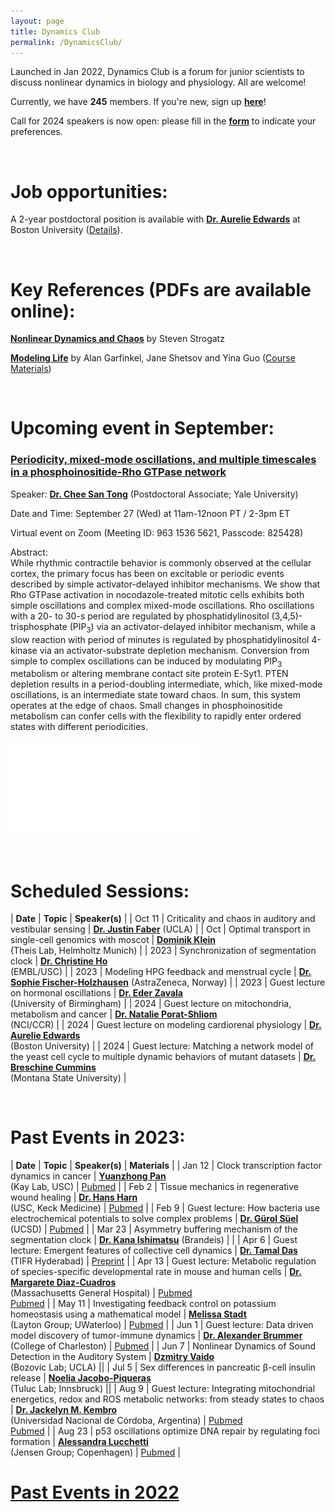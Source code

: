 ```yaml
---
layout: page
title: Dynamics Club
permalink: /DynamicsClub/
---
```


Launched in Jan 2022, Dynamics Club is a forum for junior scientists to discuss nonlinear dynamics in biology and physiology. All are welcome! 

Currently, we have **245** members. If you're new, sign up [**here**](http://eepurl.com/hSqQLD)! 

Call for 2024 speakers is now open: please fill in the [**form**](https://forms.gle/HuNdCuoJUGktCzQ9A) to indicate your preferences. 

&nbsp;
&nbsp;

# Job opportunities:
A 2-year postdoctoral position is available with [**Dr. Aurelie Edwards**](https://www.bu.edu/eng/profile/aurelie-edwards-phd/) at Boston University ([Details](https://drive.google.com/file/d/1ZlfzhUszbQqmBkhCdongoDhKXK6E3tW8/view?usp=share_link)).

&nbsp;
&nbsp;

# Key References (PDFs are available online): 

[**Nonlinear Dynamics and Chaos**](https://www.stevenstrogatz.com/books/nonlinear-dynamics-and-chaos-with-applications-to-physics-biology-chemistry-and-engineering) by Steven Strogatz 

[**Modeling Life**](https://link.springer.com/book/10.1007/978-3-319-59731-7) by Alan Garfinkel, Jane Shetsov and Yina Guo ([Course Materials](https://modelinginbiology.github.io))

&nbsp;
&nbsp;

# Upcoming event in September: 

### [**Periodicity, mixed-mode oscillations, and multiple timescales in a phosphoinositide-Rho GTPase network**](https://pubmed.ncbi.nlm.nih.gov/37494180/)

Speaker: [**Dr. Chee San Tong**](https://medicine.yale.edu/lab/wu/members/) (Postdoctoral Associate; Yale University)

Date and Time: September 27 (Wed) at 11am-12noon PT / 2-3pm ET

Virtual event on Zoom (Meeting ID: 963 1536 5621, Passcode: 825428)

Abstract:\
While rhythmic contractile behavior is commonly observed at the cellular cortex, the primary focus has been on excitable or periodic events described by simple activator-delayed inhibitor mechanisms. We show that Rho GTPase activation in nocodazole-treated mitotic cells exhibits both simple oscillations and complex mixed-mode oscillations. Rho oscillations with a 20- to 30-s period are regulated by phosphatidylinositol (3,4,5)-trisphosphate (PIP<sub>3</sub>) via an activator-delayed inhibitor mechanism, while a slow reaction with period of minutes is regulated by phosphatidylinositol 4-kinase via an activator-substrate depletion mechanism. Conversion from simple to complex oscillations can be induced by modulating PIP<sub>3</sub> metabolism or altering membrane contact site protein E-Syt1. PTEN depletion results in a period-doubling intermediate, which, like mixed-mode oscillations, is an intermediate state toward chaos. In sum, this system operates at the edge of chaos. Small changes in phosphoinositide metabolism can confer cells with the flexibility to rapidly enter ordered states with different periodicities.

![DynamicsClub](/images/DynamicsClub_Sep2023.pdf)

&nbsp;
&nbsp;

# Scheduled Sessions:

| **Date** | **Topic** | **Speaker(s)** |
| Oct 11 | Criticality and chaos in auditory and vestibular sensing | [**Dr. Justin Faber**](https://bozoviclab.physics.ucla.edu/members.html) (UCLA) |
| Oct | Optimal transport in single-cell genomics with moscot | [**Dominik Klein**](https://www.linkedin.com/in/dominik-klein-8ba2b6179/?originalSubdomain=de) <br /> (Theis Lab, Helmholtz Munich) |
| 2023 | Synchronization of segmentation clock | [**Dr. Christine Ho**](https://morsutlab.usc.edu/people/) <br /> (EMBL/USC) |
| 2023 | Modeling HPG feedback and menstrual cycle | [**Dr. Sophie Fischer-Holzhausen**](https://www.linkedin.com/in/sophie-fischer-holzhausen-99b366244) (AstraZeneca, Norway) |
| 2023 | Guest lecture on hormonal oscillations | [**Dr. Eder Zavala**](https://www.birmingham.ac.uk/staff/profiles/metabolism-systems/zavala-eder.aspx) <br /> (University of Birmingham) |
| 2024 | Guest lecture on mitochondria, metabolism and cancer | [**Dr. Natalie Porat-Shliom**](https://irp.nih.gov/pi/natalie-porat-shliom) <br /> (NCI/CCR) |
| 2024 | Guest lecture on modeling cardiorenal physiology | [**Dr. Aurelie Edwards**](https://www.bu.edu/eng/profile/aurelie-edwards-phd/) <br /> (Boston University) |
| 2024 | Guest lecture: Matching a network model of the yeast cell cycle to multiple dynamic behaviors of mutant datasets | [**Dr. Breschine Cummins**](https://math.montana.edu/directory/faculty/1582810/breschine-cummins) <br /> (Montana State University) |

&nbsp;
&nbsp; 

# Past Events in 2023:

| **Date** | **Topic** | **Speaker(s)** | **Materials** |
| Jan 12 | Clock transcription factor dynamics in cancer | [**Yuanzhong Pan**](https://kaylab.usc.edu/about-ussteve-a-kay-ph-d-d-sc/staff/)  <br /> (Kay Lab, USC)  | [Pubmed](https://pubmed.ncbi.nlm.nih.gov/36595671/) |
| Feb 2 | Tissue mechanics in regenerative wound healing | [**Dr. Hans Harn**](https://sites.usc.edu/cmchuong/about/)  <br /> (USC, Keck Medicine)  | [Pubmed](https://pubmed.ncbi.nlm.nih.gov/33972536/) |
| Feb 9 | Guest lecture: How bacteria use electrochemical potentials to solve complex problems | [**Dr. Gürol Süel**](https://suellab.github.io) (UCSD)  | [Pubmed](https://pubmed.ncbi.nlm.nih.gov/36201591/) |
| Mar 23 | Asymmetry buffering mechanism of the segmentation clock | [**Dr. Kana Ishimatsu**](https://www.brandeis.edu/mathematics/people/index.html) (Brandeis) | |
| Apr 6 | Guest lecture: Emergent features of collective cell dynamics | [**Dr. Tamal Das**](https://www.tifrh.res.in/~tamal/) <br /> (TIFR Hyderabad)  | [Preprint](https://doi.org/10.1101/2022.08.03.502740) |
| Apr 13 | Guest lecture: Metabolic regulation of species-specific developmental rate in mouse and human cells | [**Dr. Margarete Diaz-Cuadros**](https://molbio.massgeneral.org/labs/diaz-cuadros-lab/) <br /> (Massachusetts General Hospital) | [Pubmed](https://pubmed.ncbi.nlm.nih.gov/31915384/) <br /> [Pubmed](https://pubmed.ncbi.nlm.nih.gov/36599986/) |
| May 11 | Investigating feedback control on potassium homeostasis using a mathematical model | [**Melissa Stadt**](https://uwaterloo.ca/scholar/mstadt/home) <br /> (Layton Group; UWaterloo) | [Pubmed](https://pubmed.ncbi.nlm.nih.gov/36538563/) |
| Jun 1 | Guest lecture: Data driven model discovery of tumor-immune dynamics | [**Dr. Alexander Brummer**](https://physics.cofc.edu/faculty-and-staff-listing/brummer,-alex.php) <br /> (College of Charleston) | [Pubmed](https://pubmed.ncbi.nlm.nih.gov/37256133/) |
| Jun 7 | Nonlinear Dynamics of Sound Detection in the Auditory System | [**Dzmitry Vaido**](https://bozoviclab.physics.ucla.edu/members.html) <br /> (Bozovic Lab; UCLA) ||
| Jul 5 | Sex differences in pancreatic β-cell insulin release | [**Noelia Jacobo-Piqueras**](https://cavx.at/noelia-jacobo-piqueras/) <br /> (Tuluc Lab; Innsbruck) ||
| Aug 9 | Guest lecture: Integrating mitochondrial energetics, redox and ROS metabolic networks: from steady states to chaos | [**Dr. Jackelyn M. Kembro**](https://loop.frontiersin.org/people/170588/overview) <br /> (Universidad Nacional de Córdoba, Argentina) | [Pubmed](https://pubmed.ncbi.nlm.nih.gov/23442855/) <br /> [Pubmed](https://pubmed.ncbi.nlm.nih.gov/30337561/) |
| Aug 23 | p53 oscillations optimize DNA repair by regulating foci formation | [**Alessandra Lucchetti**](https://nbi.ku.dk/english/staff/?pure=en/persons/624447) <br /> (Jensen Group; Copenhagen) | [Pubmed](https://pubmed.ncbi.nlm.nih.gov/36368307/) |

# [Past Events in 2022](https://lingyunxiong.github.io/2022/12/16/dynamicsclub.html)

&nbsp;
&nbsp;


